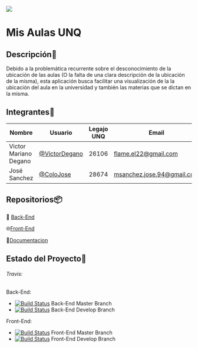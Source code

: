 ![](http://)

# Mis Aulas UNQ

## Descripción:page_facing_up:
Debido a la problemática recurrente sobre el desconocimiento de la ubicación de las aulas (O la falta de una clara descripción de la ubicación de la misma), esta aplicación busca facilitar una visualización de la la ubicación del aula en la universidad y también las materias que se dictan en la misma.

## Integrantes:busts_in_silhouette:

   Nombre            |						Usuario						| Legajo UNQ |							Email
---------------------|--------------------------------------------------|------------|----------------------------------------------------------
Victor Mariano Degano|[@VictorDegano](https://github.com/VictorDegano)  |    26106   | [flame.el22@gmail.com](mailto:flame.el22@gmail.com)
José Sanchez         |[@ColoJose](https://github.com/ColoJose)          | 28674 | [msanchez.jose.94@gmail.com](mailto:msanchez.jose.94@gmail.com)

## Repositorios:package:

:wrench: [Back-End](https://github.com/ColoJose/backend-tip)

:globe_with_meridians:[Front-End](https://github.com/ColoJose/frontend-tip)

:notebook:[Documentacion](https://github.com/ColoJose/documentation-tip)

## Estado del Proyecto:traffic_light:

###### Travis:

Back-End:
- [![Build Status](https://travis-ci.com/ColoJose/backend-tip.svg?branch=master)](https://travis-ci.com/ColoJose/backend-tip.svg?branch=master) Back-End Master Branch
- [![Build Status](https://travis-ci.com/ColoJose/backend-tip.svg?branch=develop)](https://travis-ci.com/ColoJose/backend-tip.svg?branch=develop) Back-End Develop Branch

Front-End:
- [![Build Status](https://travis-ci.com/ColoJose/frontend-tip.svg?branch=master)](https://travis-ci.com/ColoJose/frontend-tip.svg?branch=master) Front-End Master Branch
- [![Build Status](https://travis-ci.com/ColoJose/frontend-tip.svg?branch=develop)](https://travis-ci.com/ColoJose/frontend-tip.svg?branch=develop) Front-End Develop Branch
